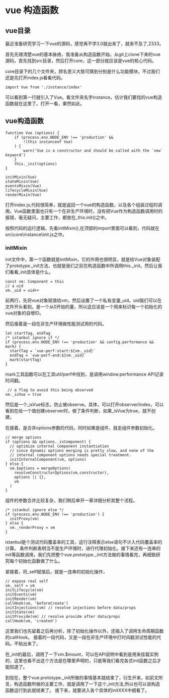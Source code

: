 # vue 构造函数

## vue目录

最近准备研究学习一下vue的源码，感觉再不学3.0就出来了，就来不及了,2333。

首先先理清楚vue的基本脉络，我准备从构造函数开始。从git上clone下来的vue源码，首先找到src目录，然后打开core，这一部分就应该是vue的核心代码。

core目录下的几个文件夹，顾名思义大致可猜到分别是什么功能模块，不过我们还是先打开index.js看看代码。

    import Vue from './instance/index'

可以看到第一行就引入了Vue。看文件夹名字instance，估计我们要找的vue构造函数就在这里了。打开一看，果然如此。

## vue构造函数

    function Vue (options) {
        if (process.env.NODE_ENV !== 'production' &&
            !(this instanceof Vue)
        ) {
            warn('Vue is a constructor and should be called with the `new` keyword')
        }
        this._init(options)
    }

    initMixin(Vue)
    stateMixin(Vue)
    eventsMixin(Vue)
    lifecycleMixin(Vue)
    renderMixin(Vue)

打开index.js,代码很简单，就是返回一个vue的构造函数，以及各个组装过程的调用。Vue函数里面也只有一个在非生产环境时，没有把Vue作为构造函数调用时的报错，毫无疑问，主要工作，都放在_this.init()之中。

按照代码的运行逻辑，先看initMixin(),在顶部的import里面可以看到，代码就在src\core\instance\init.js之中。

### initMixin

init文件中，第一个函数就是initMixin，它的作用也很明显，就是给Vue对象装配了prototype._init方法，也就是我们之前在构造函数中所调用this._init。然后让我们看看_init具体是什么。

    const vm: Component = this
    // a uid
    vm._uid = uid++

前两行，先将vue对象赋值给vm，然后设置了一个私有变量_uid。uid我们可以在文件开头看到。是一个从0开始的量，所以这应该是一个用来标识每一个初始化的vue对象的自增ID。

然后接着是一段在非生产环境做性能测试用的代码。

    let startTag, endTag
    /* istanbul ignore if */
    if (process.env.NODE_ENV !== 'production' && config.performance && mark) {
      startTag = `vue-perf-start:${vm._uid}`
      endTag = `vue-perf-end:${vm._uid}`
      mark(startTag)
    }

mark工具函数可以在工具util/perf中找到，是调用window.performance API记录时间戳。

     // a flag to avoid this being observed
    vm._isVue = true

然后是一个_isVue标志，防止被observe。具体，可以打开observer/index，可以看到在给一个值创建observer时，做了条件判断，如果_isVue为true，就不创建。

在接着，是合并options参数的代码，同时如果是组件，就走组件参数初始化。
    
    // merge options
    if (options && options._isComponent) {
      // optimize internal component instantiation
      // since dynamic options merging is pretty slow, and none of the
      // internal component options needs special treatment.
      initInternalComponent(vm, options)
    } else {
      vm.$options = mergeOptions(
        resolveConstructorOptions(vm.constructor),
        options || {},
        vm
      )
    }

组件的参数合并比较复杂，我们稍后单开一章详细分析其整个流程。

    /* istanbul ignore else */
    if (process.env.NODE_ENV !== 'production') {
      initProxy(vm)
    } else {
      vm._renderProxy = vm
    }
istanbul是个测试代码覆盖率的工具，这行注释表示else语句不计入代码覆盖率的计算。
条件判断表明当不是生产环境时，进行代理初始化。接下来还有一连串的init等函数调用，我们先把整个vue.prototype._init方法做的事情看完，再细致研究每个初始化函数做了什么。

紧接着，将_self赋值后，就是一连串的初始化操作，

    // expose real self
    vm._self = vm
    initLifecycle(vm)
    initEvents(vm)
    initRender(vm)
    callHook(vm, 'beforeCreate')
    initInjections(vm) // resolve injections before data/props
    initState(vm)
    initProvide(vm) // resolve provide after data/props
    callHook(vm, 'created')

这里我们也先留着之后再分析，除了初始化操作以外，还插入了调用生命周期函数的callHook。
接着的一段代码，又是一段在非生产环境中打时间戳测试性能的代码。不贴出来了。

在_init的最后，调用了一下vm.$mount，可以在API说明中看到是用来挂载实例的，这里也看不出这个方法是在哪里声明的，只能等我们看完各式init函数之后才能知道了。

到现在，整个vue.prototype._init所做的事情基本就结束了，衍生开来，如前文所言，构造函数所做的主要工作，就是调用了一下这个_init方法,所以也可以说构造函数运行到此就结束了。
接下来，就要进入各个具体的initXXX中细看了。